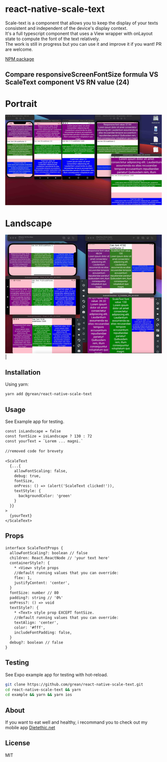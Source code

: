 # react-native-scale-text
Scale-text is a component that allows you to keep the display of your texts consistent and independent of the device's display context.<br/>
It's a full typescript component that uses a View wrapper with onLayout state to compute the font of the text relatively.<br/>
The work is still in progress but you can use it and improve it if you want! PR are welcome.

[NPM package](https://www.npmjs.com/package/@grean/react-native-scale-text)

## Compare responsiveScreenFontSize formula VS ScaleText component VS RN value (24) 
# Portrait
![Examples in protrait](./assets/portrait.jpg)
# Landscape
![Example in landscape](./assets/landscape.jpg) |

## Installation
Using yarn:

```sh
yarn add @grean/react-native-scale-text
```

## Usage
See Example app for testing.

```tsx
const isLandscape = false
const fontSize = isLandscape ? 130 : 72
const yourText = `Lorem ... magni.`

//removed code for brevety

<ScaleText
  {...{
    allowFontScaling: false,
    debug: true,
    fontSize,
    onPress: () => (alert('ScaleText clicked!')),
    textStyle: {
      backgroundColor: 'green'
    }
  }}
>
  {yourText}
</ScaleText>
```

## Props
```tsx
interface ScaleTextProps {
  allowFontScaling?: boolean // false
  children: React.ReactNode // 'your text here'
  containerStyle?: {
    * <View> style props
    //default running values that you can override:
    flex: 1,
    justifyContent: 'center',
  }
  fontSize: number // 80
  padding?: string // '0%'
  onPress?: () => void
  textStyle?: {
    * <Text> style prop EXCEPT fontSize.
    //default running values that you can override:
    textAlign: 'center',
    color: '#fff',
    includeFontPadding: false,
  }
  debug?: boolean // false
}
```

## Testing
See Expo example app for testing with hot-reload.
```sh
git clone https://github.com/grean/react-native-scale-text.git
cd react-native-scale-text && yarn
cd example && yarn && yarn ios
```

## About
If you want to eat well and healthy, i recommand you to check out my mobile app [Dietethic.net](https://dietethic.net)

## License 
MIT
